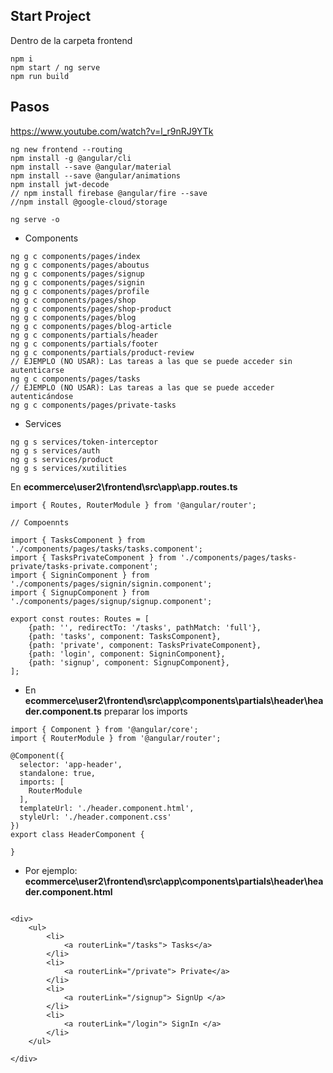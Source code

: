 ## Start Project
Dentro de la carpeta frontend
```
npm i
npm start / ng serve
npm run build
```
## Pasos
https://www.youtube.com/watch?v=l_r9nRJ9YTk


```
ng new frontend --routing
npm install -g @angular/cli
npm install --save @angular/material
npm install --save @angular/animations
npm install jwt-decode
// npm install firebase @angular/fire --save
//npm install @google-cloud/storage

ng serve -o
```
- Components
``` 
ng g c components/pages/index
ng g c components/pages/aboutus
ng g c components/pages/signup
ng g c components/pages/signin
ng g c components/pages/profile
ng g c components/pages/shop
ng g c components/pages/shop-product
ng g c components/pages/blog
ng g c components/pages/blog-article
ng g c components/partials/header
ng g c components/partials/footer
ng g c components/partials/product-review
// EJEMPLO (NO USAR): Las tareas a las que se puede acceder sin autenticarse
ng g c components/pages/tasks
// EJEMPLO (NO USAR): Las tareas a las que se puede acceder autenticándose
ng g c components/pages/private-tasks
``` 
- Services
```
ng g s services/token-interceptor
ng g s services/auth
ng g s services/product
ng g s services/xutilities
```
En **ecommerce\user2\frontend\src\app\app.routes.ts**
```
import { Routes, RouterModule } from '@angular/router';

// Compoennts

import { TasksComponent } from './components/pages/tasks/tasks.component';
import { TasksPrivateComponent } from './components/pages/tasks-private/tasks-private.component';
import { SigninComponent } from './components/pages/signin/signin.component';
import { SignupComponent } from './components/pages/signup/signup.component';

export const routes: Routes = [
    {path: '', redirectTo: '/tasks', pathMatch: 'full'},
    {path: 'tasks', component: TasksComponent},
    {path: 'private', component: TasksPrivateComponent},
    {path: 'login', component: SigninComponent},
    {path: 'signup', component: SignupComponent},
];

```
- En **ecommerce\user2\frontend\src\app\components\partials\header\header.component.ts** preparar los imports
```
import { Component } from '@angular/core';
import { RouterModule } from '@angular/router';

@Component({
  selector: 'app-header',
  standalone: true,
  imports: [
    RouterModule
  ],
  templateUrl: './header.component.html',
  styleUrl: './header.component.css'
})
export class HeaderComponent {

}

```
- Por ejemplo: **ecommerce\user2\frontend\src\app\components\partials\header\header.component.html**
```

<div>
    <ul>
        <li>
            <a routerLink="/tasks"> Tasks</a>
        </li>
        <li>
            <a routerLink="/private"> Private</a>
        </li>
        <li>
            <a routerLink="/signup"> SignUp </a>
        </li>
        <li>
            <a routerLink="/login"> SignIn </a>
        </li>
    </ul>

</div>
```